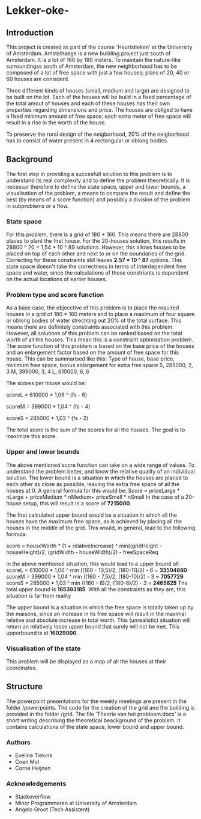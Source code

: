 # Lekker-oke-

## Introduction
This project is created as part of the course 'Heuristieken' at the University of Amsterdam. 
Amstelhaege is a new building project just south of Amsterdam. It is a lot of 160 by 180 meters.
To maintain the nature-like surroundingss south of Amsterdam, the new neighborhood has to be composed of a lot of free space with 
just a few houses; plans of 20, 40 or 60 houses are considerd.

Three different kinds of houses (small, medium and large) are designed to be built on the lot. Each of the houses will be build in a fixed
percentage of the total amout of houses and each of these houses has their own properties regarding dimensions and price. The houses are
obliged to have a fixed minimum amount of free space; each extra meter of free space will result in a rise in the worth of the house.

To preserve the rural design of the neigborhood, 20% of the neigborhood has to consist of water present in 4 rectangular or oblong bodies.

## Background
The first step in providing a succesfull solution to this problem is to understand its real complexity and to define the problem
theoretically. It is necessar therefore to define the state space, upper and lower bounds, a visualisation of the problem, a means to
compare the result and define the best (by means of a score function) and possibly a division of the problem in subproblems or a flow.

### State space
For this problem, there is a grid of 180 * 160. This means there are 28800 places to plant the first house. For the 20-houses solution, 
this results in 28800 ^ 20 =  1,54 * 10 ^ 89 solutions. However, this allows houses to be placed on top of each other and next to or on
the boundaries of the grid. Correcting for these constraints still leaves **2.57 * 10 ^ 87** options. 
This state space doesn't take the correctness in terms of interdependent free space and water, since the calculations of these
constriants is dependent on the actual locations of earlier houses. 

### Problem type and score function
As a base case, the objecctive of this problem is to place the required houses in a grid of 180 * 160 meters and to place a maximum
of four square or oblong bodies of water strechting out 20% of the total surface. This means there are definitely constraints associated
with this problem. However, all solutions of this problem can be ranked based on the total worth of all the houses. This mean this is 
a constraint optimisation problem. 
The score function of this problem is based on the base price of the houses and an enlargement factor based on the amount of free space
for this house. This can be summarised like this:
Type of house, base price, minimum free space, bonus enlargement for extra free space
S, 285000, 2, 3
M, 399000, 3, 4
L, 610000, 6, 6

The scores per house would be:

scoreL = 610000 * 1,06 ^ (fs - 6)

scoreM = 399000 * 1,04 ^ (fs - 4)

scoreS = 285000 * 1,03 ^ (fs - 2)

The total score is the sum of the scores for all the houses. The goal is to maximize this score.

### Upper and lower bounds
The above mentioned score function can take on a wide range of values. To understand the problem better, and know the relative quality
of an individual solution. The lower bound is a situation in which the houses are placed to each other as close as possible, leaving 
the extra free space of all the houses at 0.
A general formula for this would be:
Score = priceLarge * nLarge + priceMedium * nMedium+ priceSmall * nSmall
In the case of a 20-house setup, this will result in a score of **7215000**. 

The first calculated upper bound would be a situation in which all the houses have the maximum free space, as is achieved by placing
all the houses in the middle of the grid. This would, in general, lead to the following formula:

score = houseWorth * (1 + relativeIncrease) ^ min((gridHeight - houseHeight)/2,  (gridWidth - houseWidth)/2) - freeSpaceReq

In the above mentioned situation, this would lead to a upper bound of:
scoreL = 610000 * 1,06 ^ min ((160 - 10,5)/2, (180-11)/2) - 6 = **33504880**
scoreM = 399000 * 1,04 ^ min ((160 - 7,5)/2, (180-10)/2) - 3 = **7057729**
scoreS = 285000 * 1,03 ^ min ((160 - 8)/2, (180-8)/2) - 3 = **2465825**
The total upper bound is **165393185**. With all the constraints as they are, this situation is far from reality

The upper bound is a situation in which the free space is totally taken up by the maisons, since an increase in its free space will 
result in the maximal relative and absolute increase in total worth. This (unrealistic) situation will return an relatively loose
upper bound that surely will not be met. This upperbound is at **16029000**. 

### Visualisation of the state
This problem will be displayed as a map of all the houses at their coordinates.

## Structure
The powerpoint presentations for the weekly meetings are present in the folder /powerpoints.
The code for the creation of the grid and the building is provided in the folder /grid.
The file 'Theorie van het probleem.docx' is a short writing describing the theoretical beackground of the problem.
It contains calculations of the state space, lower bound and upper bound.

### Authors
- Eveline Tiekink
- Coen Mol
- Corné Heijnen

### Acknowledgements
- Stackoverflow
- Minor Programmeren at University of Amsterdam
- Angelo Groot (Tech Assistent)
